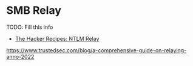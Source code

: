 # SMB Relay

TODO: Fill this info

- [The Hacker Recipes: NTLM Relay](https://www.thehacker.recipes/a-d/movement/ntlm/relay)

https://www.trustedsec.com/blog/a-comprehensive-guide-on-relaying-anno-2022